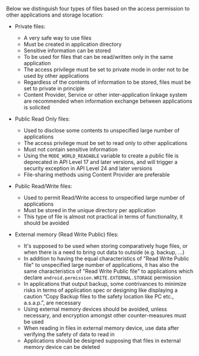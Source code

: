Below we distinguish four types of files based on the access permission to other applications and storage location: 
  
* Private files:
    * A very safe way to use files
    * Must be created in application directory
    * Sensitive information can be stored
    * To be used for files that can be read/written only in the same application
    * The access privilege must be set to private mode in order not to be used by other applications
    * Regardless of the contents of information to be stored, files must be set to private in principle
    * Content Provider, Service or other inter-application linkage system are recommended when information exchange between applications is solicited
    
* Public Read Only files:
    * Used to disclose some contents to unspecified large number of applications
    * The access privilege must be set to read only to other applications
    * Must not contain sensitive information
    * Using the `MODE_WORLD_READABLE` variable to create a public file is deprecated in API Level 17 and later versions, and will trigger a security exception in API Level 24 and later versions
    * File-sharing methods using Content Provider are preferable
    
* Public Read/Write files:
    * Used to permit Read/Write access to unspecified large number of applications
    * Must be stored in the unique directory per application
    * This type of file is almost not practical in terms of functionality, it should be avoided
    
* External memory (Read Write Public) files:
    * It's supposed to be used when storing comparatively huge files, or when there is a need to bring out data to outside (e.g. backup, ...)
    * In addition to having the equal characteristics of "Read Write Public file" to unspecified large number of applications, it has also the same characteristics of "Read Write Public file" to applications which declare `android.permission.WRITE.EXTERNAL.STORAGE` permission 
    * In applications that output backup, some contrivances to minimize risks in terms of application spec or designing like displaying a caution “Copy Backup files to the safety location like PC etc., a.s.a.p.”, are necessary
    * Using external memory devices should be avoided, unless necessary, and encryption amongst other counter-measures must be used
    * When reading in files in external memory device, use data after verifying the safety of data to read in
    * Applications should be designed supposing that files in external memory device can be deleted